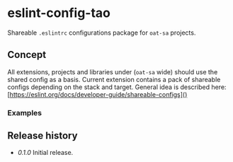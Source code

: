 # eslint-config-tao

Shareable `.eslintrc` configurations package for `oat-sa` projects.

## Concept

All extensions, projects and libraries under (`oat-sa` wide) should use the shared config as a basis.
Current extension contains a pack of shareable configs depending on the stack and target.
General idea is described here: [https://eslint.org/docs/developer-guide/shareable-configs]()

### Examples


## Release history
 
 * _0.1.0_ Initial release.
